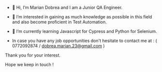 - 👋 Hi, I’m Marian Dobrea and I am a Junior QA Engineer.

- 👀 I’m interested in gaining as much knowledge as possible in this field and also become proficient in Test Automation.

- 🌱 I’m currently learning Javascript for Cypress and Python for Selenium.

- In case you have any job opportunities don't hesitate to contact me at :
   ( 0772092874 / dobrea.marian.23@gmail.com )

Thank you for your interest.

Hope we keep in touch ! 

